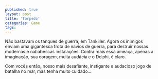```yaml
---
published: true
layout: post
title: 'Torpedo'
categories: Game
tags: 
---
```

N&atilde;o bastavam os tanques de guerra, em Tankiller. Agora os inimigos enviam uma gigantesca frota de navios de guerra, para destruir nossas modernas e nababescas instala&ccedil;&otilde;es. Contra mais essa amea&ccedil;a, apenas a imagina&ccedil;&atilde;o, sua coragem, muita aud&aacute;cia e o Delphi, &eacute; claro.







Com voc&ecirc;s ent&atilde;o, nosso mais desafiante, instigante e audacioso jogo de batalha no mar, mas tenha muito cuidado...







